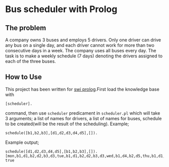 # Bus scheduler with Prolog
## The problem
A company owns 3 buses and employs 5 drivers. Only one
driver can drive any bus on a single day, and each driver cannot work for more than
two consecutive days in a week. The company uses all buses every day.
The task is to make a weekly schedule (7 days) denoting the drivers assigned to
each of the three buses.

## How to Use
This project has been written for [swi prolog](http://www.swi-prolog.org/).First load the knowledge base with
```
[scheduler].
```
command, then use `scheduler` predicament in `scheduler.pl` which will take 3 arguments; a list of names for drivers,
a list of names for buses, schedule to be created(will be the result of the scheduling).
Example;
```
schedule([b1,b2,b3],[d1,d2,d3,d4,d5],[]).
```
Example output;
```
schedule([d1,d2,d3,d4,d5],[b1,b2,b3],[]).
[mon,b1,d1,b2,d2,b3,d3,tue,b1,d1,b2,d2,b3,d3,wed,b1,d4,b2,d5,thu,b1,d1,b2,d2,b3,d3,fri,b1,d1,b2,d2,b3,d3,sat,b1,d4,b2,d5,sun,b1,d1,b2,d2,b3,d3]
true

```
